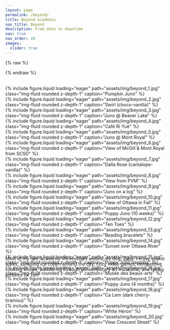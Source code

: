 ```yaml
---
layout: page
permalink: /beyond/
title: Beyond academia
nav_title: Beyond
description: From data to downtime
nav: true
nav_order: 10
images:
  slider: true
---
```



{% raw %}
<style>
  swiper-container {
    display: block;
    width: 100%;
    height: 500px;
    margin: 2rem auto;
  }

  swiper-slide {
    display: flex;
    align-items: center;
    justify-content: center;
  }

  .swiper-slide img {
    max-width: 100%;
    max-height: 100%;
    object-fit: cover;
    border-radius: 8px;
  }
</style>
{% endraw %}


<swiper-container slides-per-view="3" keyboard="true" navigation="true" pagination="true" pagination-clickable="true" pagination-dynamic-bullets="true" loop="true">
  <swiper-slide>
      {% include figure.liquid loading="eager" path="assets/img/beyond_1.jpg" class="img-fluid rounded z-depth-1" caption="Pumpkin Juno" %} 
  </swiper-slide>
  <swiper-slide>
      {% include figure.liquid loading="eager" path="assets/img/beyond_2.jpg" class="img-fluid rounded z-depth-1" caption="Swirl (choco-vanilla)" %}
  </swiper-slide>
  <swiper-slide>
      {% include figure.liquid loading="eager" path="assets/img/beyond_3.jpg" class="img-fluid rounded z-depth-1" caption="Juno @ Beaver Lake" %}
  </swiper-slide>
  <swiper-slide>
      {% include figure.liquid loading="eager" path="assets/img/beyond_4.jpg" class="img-fluid rounded z-depth-1" caption="Café Rì Yuè" %}
  </swiper-slide>
  <swiper-slide>
      {% include figure.liquid loading="eager" path="assets/img/beyond_5.jpg" class="img-fluid rounded z-depth-1" caption="Juno @ Mont Royal" %}
  </swiper-slide>
  <swiper-slide>
      {% include figure.liquid loading="eager" path="assets/img/beyond_6.jpg" class="img-fluid rounded z-depth-1" caption="View of McGill & Mont Royal from SCSD" %}
  </swiper-slide>
  <swiper-slide>
      {% include figure.liquid loading="eager" path="assets/img/beyond_7.jpg" class="img-fluid rounded z-depth-1" caption="Dalla Rose (cantalope-vanilla)" %}
  </swiper-slide>
  <swiper-slide>
      {% include figure.liquid loading="eager" path="assets/img/beyond_8.jpg" class="img-fluid rounded z-depth-1" caption="View from PVM" %}
  </swiper-slide>
  <swiper-slide>
      {% include figure.liquid loading="eager" path="assets/img/beyond_9.jpg" class="img-fluid rounded z-depth-1" caption="Juno on a log" %}
  </swiper-slide>
  <swiper-slide>
      {% include figure.liquid loading="eager" path="assets/img/beyond_10.jpg" class="img-fluid rounded z-depth-1" caption="View of Ottawa in Fall" %}
  </swiper-slide>
  <swiper-slide>
      {% include figure.liquid loading="eager" path="assets/img/beyond_11.jpg" class="img-fluid rounded z-depth-1" caption="Puppy Juno (10 weeks)" %}
  </swiper-slide>
  <swiper-slide>
      {% include figure.liquid loading="eager" path="assets/img/beyond_12.jpg" class="img-fluid rounded z-depth-1" caption="Ten Toes" %}
  </swiper-slide>
  <swiper-slide>
      {% include figure.liquid loading="eager" path="assets/img/beyond_13.jpg" class="img-fluid rounded z-depth-1" caption="Beading bracelets" %}
  </swiper-slide>
  <swiper-slide>
      {% include figure.liquid loading="eager" path="assets/img/beyond_14.jpg" class="img-fluid rounded z-depth-1" caption="Sunset over Ottawa River" %}
  </swiper-slide>
  <swiper-slide>
      {% include figure.liquid loading="eager" path="assets/img/beyond_15.jpg" class="img-fluid rounded z-depth-1" caption="Puppy Juno napping" %}
  </swiper-slide>
  <swiper-slide>
      {% include figure.liquid loading="eager" path="assets/img/beyond_16.jpg" class="img-fluid rounded z-depth-1" caption="Musée des beaux-arts" %}
  </swiper-slide>
  <swiper-slide>
      {% include figure.liquid loading="eager" path="assets/img/beyond_17.jpg" class="img-fluid rounded z-depth-1" caption="Puppy Juno (4 months)" %}
  </swiper-slide>
  <swiper-slide>
      {% include figure.liquid loading="eager" path="assets/img/beyond_18.jpg" class="img-fluid rounded z-depth-1" caption="Ca Lem (dark cherry-tiramisu)" %}
  </swiper-slide>
  <swiper-slide>
      {% include figure.liquid loading="eager" path="assets/img/beyond_19.jpg" class="img-fluid rounded z-depth-1" caption="White Heron" %}
  </swiper-slide>
  <swiper-slide>
      {% include figure.liquid loading="eager" path="assets/img/beyond_20.jpg" class="img-fluid rounded z-depth-1" caption="View Crescent Street" %}
  </swiper-slide>
</swiper-container>

Most of my non-academic life revolves around my dog, [Juno](https://www.instagram.com/juno_the_dawg/). I enjoy scenic walks, sampling ice cream around the city, cozy video games, competitive cooking shows, wandering through contemporary art museums, and taking pictures for fun!
